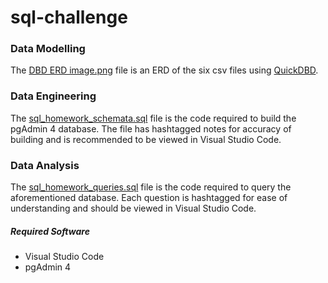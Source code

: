# sql-challenge

### Data Modelling
The [DBD ERD image.png](https://drive.google.com/file/d/1HZQaCA3LH_RNqe1CHZLft4IqfXrp5VxV/view?usp=sharing) file is an ERD of the six csv files using [QuickDBD](https://app.quickdatabasediagrams.com/#/).

### Data Engineering
The [sql_homework_schemata.sql](https://drive.google.com/file/d/1Sz1uDX3xUb5RgE7H6G3Edrb1DssFnfn4/view?usp=sharing) file is the code required to build the pgAdmin 4 database. The file has hashtagged notes for accuracy of building and is recommended to be viewed in Visual Studio Code.

### Data Analysis
The [sql_homework_queries.sql](https://drive.google.com/file/d/1q2iN1WIdfXEgGOe2QWKw08MxYwalM0K2/view?usp=sharing) file is the code required to query the aforementioned database. Each question is hashtagged for ease of understanding and should be viewed in Visual Studio Code.


##### Required Software
* Visual Studio Code
* pgAdmin 4
